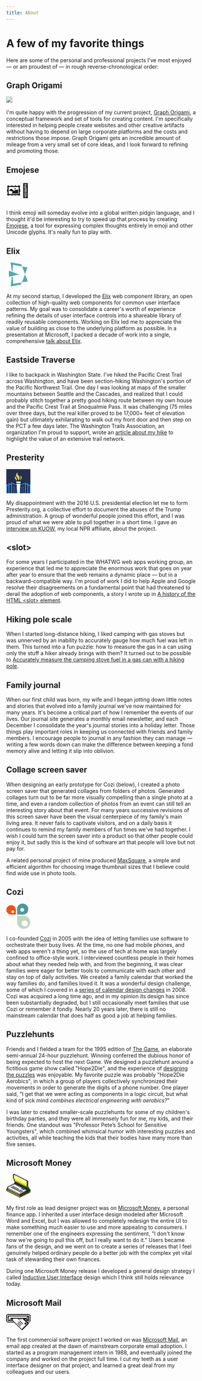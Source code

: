 ```yaml
---
title: About
---
```


# A few of my favorite things

Here are some of the personal and professional projects I've most enjoyed — or am proudest of — in rough reverse-chronological order:

## Graph Origami

<img src="/images/about/graphOrigami.png" style="width: 64px">

I'm quite happy with the progression of my current project, [Graph Origami](https://graphorigami.org), a conceptual framework and set of tools for creating content. I'm specifically interested in helping people create websites and other creative artifacts without having to depend on large corporate platforms and the costs and restrictions those impose. Graph Origami gets an incredible amount of mileage from a very small set of core ideas, and I look forward to refining and promoting those.

## Emojese

<span style="font-size: 36px">🖼️💬</span>

I think emoji will someday evolve into a global written pidgin language, and I thought it'd be interesting to try to speed up that process by creating [Emojese](https://emojese.org), a tool for expressing complex thoughts entirely in emoji and other Unicode glyphs. It's really fun to play with.

## Elix

<img src="/images/about/elix.png" style="width: 64px">

At my second startup, I developed the [Elix](https://component.kitchen/elix) web component library, an open collection of high-quality web components for common user interface patterns. My goal was to consolidate a career's worth of experience refining the details of user interface controls into a shareable library of readily reusable components. Working on Elix led me to appreciate the value of building as close to the underlying platform as possible. In a presentation at Microsoft, I packed a decade of work into a single, comprehensive [talk about Elix](https://www.youtube.com/watch?v=mtHf7crZZIQ).

## Eastside Traverse

I like to backpack in Washington State. I've hiked the Pacific Crest Trail across Washington, and have been section-hiking Washington's portion of the Pacific Northwest Trail. One day I was looking at maps of the smaller mountains between Seattle and the Cascades, and realized that I could probably stitch together a pretty good hiking route between my own house and the Pacific Crest Trail at Snoqualmie Pass. It was challenging (75 miles over three days, but the real killer proved to be 17,000+ feet of elevation gain) but ultimately exhilarating to walk out my front door and then step on the PCT a few days later. The Washington Trails Association, an organization I'm proud to support, wrote an [article about my hike](https://www.wta.org/news/magazine/features/trail-system-at-work) to highlight the value of an extensive trail network.

## Presterity

<img src="/images/about/presterity.png" style="width: 64px">

My disappointment with the 2016 U.S. presidential election let me to form Presterity.org, a collective effort to document the abuses of the Trump administration. A group of wonderful people joined this effort, and I was proud of what we were able to pull together in a short time. I gave an [interview on KUOW](https://kuow.org/stories/presterity-reference-desk-resistance/), my local NPR affiliate, about the project.

## &lt;slot>

For some years I participated in the WHATWG web apps working group, an experience that led me to appreciate the enormous work that goes on year after year to ensure that the web remains a dynamic place — but in a backward-compatible way. I'm proud of work I did to help Apple and Google resolve their disagreements on a fundamental point that had threatened to derail the adoption of web components, a story I wrote up in [A history of the HTML &lt;slot> element](/posts/2019/04-08-a-history-of-the-slot-element.html).

## Hiking pole scale

When I started long-distance hiking, I liked camping with gas stoves but was unnerved by an inability to accurately gauge how much fuel was left in them. This turned into a fun puzzle: how to measure the gas in a can using only the stuff a hiker already brings with them? It turned out to be possible to [Accurately measure the camping stove fuel in a gas can with a hiking pole](https://www.youtube.com/watch?v=2lAzEOaP_A0).

## Family journal

When our first child was born, my wife and I began jotting down little notes and stories that evolved into a family journal we've now maintained for many years. It's become a critical part of how I remember the events of our lives. Our journal site generates a monthly email newsletter, and each December I consolidate the year's journal stories into a holiday letter. Those things play important roles in keeping us connected with friends and family members. I encourage people to journal in any fashion they can manage — writing a few words down can make the difference between keeping a fond memory alive and letting it slip into oblivion.

## Collage screen saver

When designing an early prototype for Cozi (below), I created a photo screen saver that generated collages from folders of photos. Generated collages turn out to be far more visually compelling than a single photo at a time, and even a random collection of photos from an event can still tell an interesting story about that event. For many years successive revisions of this screen saver have been the visual centerpiece of my family's main living area. It never fails to captivate visitors, and on a daily basis it continues to remind my family members of fun times we've had together. I wish I could turn the screen saver into a product so that other people could enjoy it, but sadly this is the kind of software art that people will love but not pay for.

A related personal project of mine produced [MaxSquare](posts/2011/03-07-maxsquare-a-fast-and-simple-algorithm-for-maximizing-photo-thumbnail-sizes.html), a simple and efficient algorithm for choosing image thumbnail sizes that I believe could find wide use in photo tools.

## Cozi

<img src="/images/about/cozi.png" style="width: 64px">

I co-founded [Cozi](https://en.wikipedia.org/wiki/Cozi) in 2005 with the idea of letting families use software to orchestrate their busy lives. At the time, no one had mobile phones, and web apps weren't a thing yet, so the use of tech at home was largely confined to office-style work. I interviewed countless people in their homes about what they needed help with, and from the beginning, it was clear families were eager for better tools to communicate with each other and stay on top of daily activities. We created a family calendar that worked the way families do, and families loved it. It was a wonderful design challenge, some of which I covered in a [series of calendar design changes](/posts/2008/) in 2008. Cozi was acquired a long time ago, and in my opinion its design has since been substantially degraded, but I still occasionally meet families that use Cozi or remember it fondly. Nearly 20 years later, there is still no mainstream calendar that does half as good a job at helping families.

## Puzzlehunts

Friends and I fielded a team for the 1995 edition of [The Game](<https://en.wikipedia.org/wiki/The_Game_(treasure_hunt)>), an elaborate semi-annual 24-hour puzzlehunt. Winning conferred the dubious honor of being expected to host the next Game. We designed a puzzlehunt around a fictitious game show called "Hope2Die", and the experience of [designing the puzzles](/posts/2010/12-20-what-designing-a-user-interface-shares-with-creating-a-puzzle.html) was enjoyable. My favorite puzzle was probably "Hope2Die Aerobics", in which a group of players collectively synchronized their movements in order to generate the digits of a phone number. One player said, "I get that we were acting as components in a logic circuit, but what kind of sick mind _combines electrical engineering with aerobics?_"

I was later to created smaller-scale puzzlehunts for some of my children's birthday parties, and they were all immensely fun for me, my kids, and their friends. One standout was "Professor Pete’s School for Sensitive Youngsters", which combined whimsical humor with interesting puzzles and activities, all while teaching the kids that their bodies have many more than five senses.

## Microsoft Money

<img src="/images/about/microsoftMoney.png" style="width: 64px">

My first role as lead designer project was on [Microsoft Money](https://en.wikipedia.org/wiki/Microsoft_Money), a personal finance app. I inherited a user interface design modeled after Microsoft Word and Excel, but I was allowed to completely redesign the entire UI to make something much easier to use and more appealing to consumers. I remember one of the engineers expressing the sentiment, "I don't know how we're going to pull this off, but I really want to do it." Users became fans of the design, and we went on to create a series of releases that I feel genuinely helped ordinary people do a better job with the complex yet vital task of stewarding their own finances.

During one Microsoft Money release I developed a general design strategy I called [Inductive User Interface](https://learn.microsoft.com/en-us/windows/win32/appuistart/inductive-user-interface) design which I think still holds relevance today.

## Microsoft Mail

![Microsoft Mail 2.0 icon](/images/about/microsoftMail.png)

The first commercial software project I worked on was [Microsoft Mail](https://en.wikipedia.org/wiki/Microsoft_Mail), an email app created at the dawn of mainstream corporate email adoption. I started as a program management intern in 1988, and eventually joined the company and worked on the project full time. I cut my teeth as a user interface designer on that project, and learned a great deal from my colleagues and our users.
